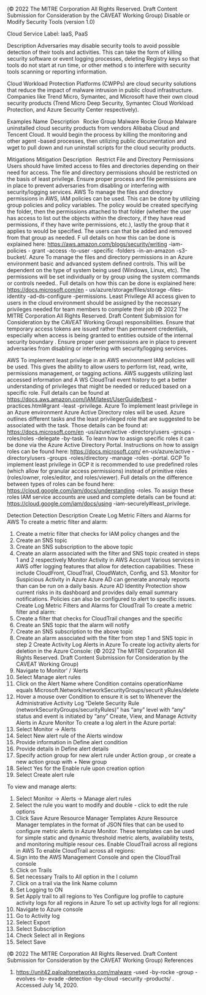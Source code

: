  
(© 2022 The MITRE Corporation All Rights Reserved. Draft Content 
Submission for Consideration by the CAVEAT Working Group) 
 Disable or Modify Security Tools (version 1.0) 
 
Cloud Service Label: IaaS, PaaS 
 
Description 
Adversaries may disable security tools to avoid possible detection of their tools and 
activities. This can take the form of killing security software or event logging processes, 
deleting Registry keys so that tools do not start at run time, or other method s to interfere 
with security tools scanning or reporting information. 
 
Cloud Workload Protection Platforms (CWPPs) are cloud security solutions that reduce 
the impact of malware intrusion in public cloud infrastructure. Companies like Trend 
Micro, Symantec, and Microsoft have their own cloud security products (Trend Micro 
Deep Security, Symantec Cloud Workload Protection, and Azure Security Center 
respectively). 
 
Examples 
Name  Description   
Rocke Group Malware Rocke Group Malware uninstalled cloud security products from vendors Alibaba 
Cloud and Tencent Cloud. It would begin the process by killing the monitoring and 
other agent -based processes, then utilizing public documentation and wget to pull 
down and run uninstall scripts for the cloud security products. 
 
 
 
 
Mitigations 
Mitigation Description   
Restrict File and Directory 
Permissions Users should have limited access to files and directories depending on their need 
for access. The file and directory permissions should be restricted on the basis of 
least privilege. Ensure proper process and file permissions are in place to 
prevent adversaries from disabling or interfering with security/logging services. 
 AWS To manage the files and directory permissions in AWS, IAM policies can be 
used. This can be done by utilizing group policies and policy variables. The 
policy would be created specifying the folder, then the permissions attached to 
that folder (whether the user has access to list out the objects within the 
directory, if they have read permissions, if they have write permissions, etc.), 
lastly the group that it applies to would be specified. The users can that be added 
and removed from that group as needed. F ull details on how this can be done is 
explained here: https://aws.amazon.com/blogs/security/writing -iam-policies -
grant -access -to-user -specific -folders -in-an-amazon -s3-bucket/. 
 Azure To manage the files and directory permissions in an Azure environment basic 
and advanced system defined controls. This will be dependent on the type of 
system being used (Windows, Linux, etc). The permissions will be set individually 
or by group using the system commands or controls needed.. Full details on how 
this can be done is explained here: https://docs.microsoft.com/en -
us/azure/storage/files/storage -files-identity -ad-ds-configure -permissions. 
Least Privilege All access given to users in the cloud environment should be assigned by the 
necessary privileges needed for team members to complete their job 
(© 2022 The MITRE Corporation All Rights Reserved. Draft Content 
Submission for Consideration by the CAVEAT Working Group) 
 responsibilities. Ensure that temporary access tokens are issued rather than 
permanent credentials, especially when access is being granted to entities 
outside of the internal security boundary . Ensure proper user permissions are in 
place to prevent adversaries from disabling or interfering with security/logging 
services. 
 
 AWS To implement least privilege in an AWS environment IAM policies will be used. 
This gives the ability to allow users to perform list, read, write, permissions 
management, or tagging actions. AWS suggests utilizing last accessed 
information and A WS CloudTrail event history to get a better understanding of 
privileges that might be needed or reduced based on a specific role. Full details 
can be found at https://docs.aws.amazon.com/IAM/latest/UserGuide/best -
practices.html#grant -least -privilege. 
 Azure To implement least privilege in an Azure environment Azure Active Directory 
roles will be used. Azure outlines different tasks and the least privileged role that 
are suggested to be associated with the task. Those details can be found at: 
https://docs.microsoft.com/en -us/azure/active -directory/users -groups -
roles/roles -delegate -by-task. To learn how to assign specific roles it can be 
done via the Azure Active Directory Portal. Instructions on how to assign roles 
can be found here: https://docs.microsoft.com/ en-us/azure/active -
directory/users -groups -roles/directory -manage -roles -portal. 
 GCP To implement least privilege in GCP it is recommended to use predefined roles 
(which allow for granular access permissions) instead of primitive roles 
(roles/owner, roles/editor, and roles/viewer). Full details on the difference 
between types of roles can be found here: 
https://cloud.google.com/iam/docs/understanding -roles. To assign these 
roles IAM service accounts are used and complete details can be found at: 
https://cloud.google.com/iam/docs/using -iam-securely#least\_privilege. 
 
Detection 
Detection Description 
Create Log Metric Filters and Alarms for AWS To create a metric filter and alarm: 
1. Create a metric filter that checks for IAM policy 
changes and the  
2. Create an SNS topic 
3. Create an SNS subscription to the above topic 
4. Create an alarm associated with the filter and SNS 
topic created in steps 1 and 2 respectively 
Monitor Activity in AWS Account Various services in AWS offer logging features that allow for 
detection capabilities. These include CloudFront, CloudTrail, 
CloudWatch, Config, and S3. 
Monitor for Suspicious Activity in Azure Azure AD can generate anomaly reports than can be run on 
a daily basis. Azure AD Identity Protection show current risks 
in its dashboard and provides daily email summary 
notifications. Policies can also be configured to alert to 
specific issues. 
Create Log Metric Filters and Alarms for CloudTrail To create a metric filter and alarm: 
1. Create a filter that checks for CloudTrail changes 
and the specific  
2. Create an SNS topic that the alarm will notify 
3. Create an SNS subscription to the above topic 
4. Create an alarm associated with the filter from 
step 1 and SNS topic in step 2 
Create Activity Log Alerts in Azure To create log activity alerts for deletion in the Azure 
Console: 
(© 2022 The MITRE Corporation All Rights Reserved. Draft Content 
Submission for Consideration by the CAVEAT Working Group) 
 1. Navigate to Monitor’ / ‘Alerts 
2. Select Manage alert rules 
3. Click on the Alert Name where Condition contains 
operationName equals 
Microsoft.Network/networkSecurityGroups/securit
yRules/delete 
4. Hover a mouse over Condition to ensure it is set to 
Whenever the Administrative Activity Log “Delete 
Security Rule 
(networkSecurityGroups/securityRules)” has “any” 
level with “any” status and event is initiated by 
“any” 
Create, View, and Manage Activity Alerts in Azure Monitor To create a log alert in the Azure portal: 
1. Select Monitor -> Alerts 
2. Select New alert rule of the Alerts window 
3. Provide information in Define alert condition 
4. Provide details in Define alert details 
5. Specify action group for new alert rule under 
Action group , or create a new action group with + 
New group 
6. Select Yes for the Enable rule upon creation 
option 
7. Select Create alert rule 
 
To view and manage alerts: 
1. Select Monitor -> Alerts -> Manage alert rules 
2. Select the rule you want to modify and double -
click to edit the rule options 
3. Click Save 
Azure Resource Manager Templates Azure Resource Manager templates in the format of JSON 
files that can be used to configure metric alerts in Azure 
Monitor. These templates can be used for simple static and 
dynamic threshold metric alerts, availability tests, and 
monitoring multiple resour ces. 
Enable CloudTrail across all regions in AWS To enable CloudTrail across all regions: 
1. Sign into the AWS Management Console and open 
the CloudTrail console 
2. Click on Trails 
3. Set necessary Trails to All option in the I column 
4. Click on a trail via the link Name column 
5. Set Logging to ON 
6. Set Apply trail to all regions to Yes 
Configure log profile to capture activity logs for all regions in 
Azure To set up activity logs for all regions: 
1. Navigate to Azure console 
2. Go to Activity log 
3. Select Export 
4. Select Subscription 
5. Check Select all in Regions 
6. Select Save 
 
 
(© 2022 The MITRE Corporation All Rights Reserved. Draft Content 
Submission for Consideration by the CAVEAT Working Group) 
 References 
1. https://unit42.paloaltonetworks.com/malware -used -by-rocke -group -evolves -to-
evade -detection -by-cloud -security -products/ . Accessed July 14, 2020. 
 
 